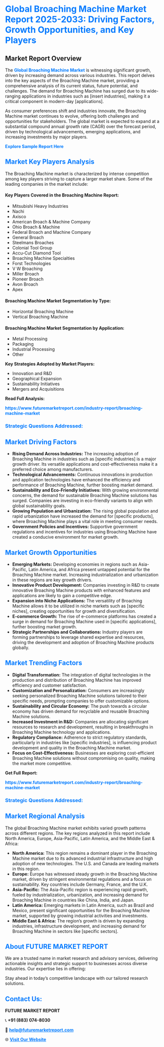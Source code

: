 <h1 style="color: #007BFF;">Global Broaching Machine Market Report 2025-2033: Driving Factors, Growth Opportunities, and Key Players</h1>

<section id="overview">
<h2>Market Report Overview</h2>
<p>The <a href="https://www.futuremarketreport.com/industry-report/broaching-machine-market" style="color: #007BFF; text-decoration: none;"><strong>Global Broaching Machine Market</strong></a> is witnessing significant growth, driven by increasing demand across various industries. This report delves into the key aspects of the Broaching Machine market, providing a comprehensive analysis of its current status, future potential, and challenges. The demand for Broaching Machine has surged due to its wide-ranging applications in industries such as [insert industries], making it a critical component in modern-day [applications].</p>
<p>As consumer preferences shift and industries innovate, the Broaching Machine market continues to evolve, offering both challenges and opportunities for stakeholders. The global market is expected to expand at a substantial compound annual growth rate (CAGR) over the forecast period, driven by technological advancements, emerging applications, and increasing investments by major players.</p>
</section>

<section id="overview">
<p><a href="https://www.futuremarketreport.com/request-sample/reportId=83736" style="color: #007BFF; text-decoration: none;"><strong>Explore Sample Report Here</strong></a></p>
</section>

<section id="key-players">
<h2 style="color: #007BFF;">Market Key Players Analysis</h2>
<p>The Broaching Machine market is characterized by intense competition among key players striving to capture a larger market share. Some of the leading companies in the market include:</p>
<h4>Key Players Covered in the Broaching Machine Report:</h4>
<ul><li>Mitsubishi Heavy Industries</li><li>Nachi</li><li>Axisco</li><li>American Broach &amp; Machine Company</li><li>Ohio Broach &amp; Machine</li><li>Federal Broach and Machine Company</li><li>General Broach</li><li>Steelmans Broaches</li><li>Colonial Tool Group</li><li>Accu-Cut Diamond Tool</li><li>Broaching Machine Specialties</li><li>Forst Technologies</li><li>V W Broaching</li><li>Miller Broach</li><li>Pioneer Broach</li><li>Avon Broach</li><li>Apex</li></ul>
<h4>Broaching Machine Market Segmentation by Type:</h4>
<ul><li>Horizontal Broaching Machine</li><li>Vertical Broaching Machine</li></ul>

<h4>Broaching Machine Market Segmentation by Application:</h4>
<ul><li>Metal Processing</li><li>Packaging</li><li>Industrial Processing</li><li>Other</li></ul>
<p><strong>Key Strategies Adopted by Market Players:</strong></p>
<ul>
<li>Innovation and R&D</li>
<li>Geographical Expansion</li>
<li>Sustainability Initiatives</li>
<li>Mergers and Acquisitions</li>
</ul>
</section>

<section>
<p><strong>Read Full Analysis: </strong></p><a href="https://www.futuremarketreport.com/industry-report/broaching-machine-market" style="color: #007BFF; text-decoration: none;"><strong>https://www.futuremarketreport.com/industry-report/broaching-machine-market</strong></a>
<h3 style="color: #007BFF;">Strategic Questions Addressed:</h3>
</section>

<section id="driving-factors">
<h2 style="color: #007BFF;">Market Driving Factors</h2>
<ul>
<li><strong>Rising Demand Across Industries:</strong> The increasing adoption of Broaching Machine in industries such as [specific industries] is a major growth driver. Its versatile applications and cost-effectiveness make it a preferred choice among manufacturers.</li>
<li><strong>Technological Advancements:</strong> Continuous innovations in production and application technologies have enhanced the efficiency and performance of Broaching Machine, further boosting market demand.</li>
<li><strong>Sustainability and Eco-Friendly Initiatives:</strong> With growing environmental concerns, the demand for sustainable Broaching Machine solutions has surged. Companies are investing in eco-friendly variants to align with global sustainability goals.</li>
<li><strong>Growing Population and Urbanization:</strong> The rising global population and rapid urbanization have increased the demand for [specific products], where Broaching Machine plays a vital role in meeting consumer needs.</li>
<li><strong>Government Policies and Incentives:</strong> Supportive government regulations and incentives for industries using Broaching Machine have created a conducive environment for market growth.</li>
</ul>
</section>

<section id="growth-opportunities">
<h2 style="color: #007BFF;">Market Growth Opportunities</h2>
<ul>
<li><strong>Emerging Markets:</strong> Developing economies in regions such as Asia-Pacific, Latin America, and Africa present untapped potential for the Broaching Machine market. Increasing industrialization and urbanization in these regions are key growth drivers.</li>
<li><strong>Innovative Product Development:</strong> Companies investing in R&D to create innovative Broaching Machine products with enhanced features and applications are likely to gain a competitive edge.</li>
<li><strong>Expansion into Niche Applications:</strong> The versatility of Broaching Machine allows it to be utilized in niche markets such as [specific niches], creating opportunities for growth and diversification.</li>
<li><strong>E-commerce Growth:</strong> The rise of e-commerce platforms has created a surge in demand for Broaching Machine used in [specific applications], further boosting market growth.</li>
<li><strong>Strategic Partnerships and Collaborations:</strong> Industry players are forming partnerships to leverage shared expertise and resources, driving the development and adoption of Broaching Machine products globally.</li>
</ul>
</section>

<section id="trending-factors">
<h2 style="color: #007BFF;">Market Trending Factors</h2>
<ul>
<li><strong>Digital Transformation:</strong> The integration of digital technologies in the production and distribution of Broaching Machine has improved efficiency and customer satisfaction.</li>
<li><strong>Customization and Personalization:</strong> Consumers are increasingly seeking personalized Broaching Machine solutions tailored to their specific needs, prompting companies to offer customizable options.</li>
<li><strong>Sustainability and Circular Economy:</strong> The push towards a circular economy has driven demand for recyclable and reusable Broaching Machine solutions.</li>
<li><strong>Increased Investment in R&D:</strong> Companies are allocating significant resources to research and development, resulting in breakthroughs in Broaching Machine technology and applications.</li>
<li><strong>Regulatory Compliance:</strong> Adherence to strict regulatory standards, particularly in industries like [specific industries], is influencing product development and quality in the Broaching Machine market.</li>
<li><strong>Focus on Cost-Effectiveness:</strong> Businesses are exploring cost-efficient Broaching Machine solutions without compromising on quality, making the market more competitive.</li>
</ul>
</section>

<section>
<p><strong>Get Full Report: </strong></p><a href="https://www.futuremarketreport.com/industry-report/broaching-machine-market" style="color: #007BFF; text-decoration: none;"><strong>https://www.futuremarketreport.com/industry-report/broaching-machine-market</strong></a>
<h3 style="color: #007BFF;">Strategic Questions Addressed:</h3>
</section>


<section id="regional-analysis">
<h2 style="color: #007BFF;">Market Regional Analysis</h2>
<p>The global Broaching Machine market exhibits varied growth patterns across different regions. The key regions analyzed in this report include North America, Europe, Asia-Pacific, Latin America, and the Middle East & Africa:</p>
<ul>
<li><strong>North America:</strong> This region remains a dominant player in the Broaching Machine market due to its advanced industrial infrastructure and high adoption of new technologies. The U.S. and Canada are leading markets in this region.</li>
<li><strong>Europe:</strong> Europe has witnessed steady growth in the Broaching Machine market, driven by stringent environmental regulations and a focus on sustainability. Key countries include Germany, France, and the U.K.</li>
<li><strong>Asia-Pacific:</strong> The Asia-Pacific region is experiencing rapid growth, fueled by industrialization, urbanization, and increasing demand for Broaching Machine in countries like China, India, and Japan.</li>
<li><strong>Latin America:</strong> Emerging markets in Latin America, such as Brazil and Mexico, present significant opportunities for the Broaching Machine market, supported by growing industrial activities and investments.</li>
<li><strong>Middle East & Africa:</strong> The region’s growth is driven by expanding industries, infrastructure development, and increasing demand for Broaching Machine in sectors like [specific sectors].</li>
</ul>
</section>

<footer>
<h2 style="color: #007BFF;">About FUTURE MARKET REPORT</h2>
<p>We are a trusted name in market research and advisory services, delivering actionable insights and strategic support to businesses across diverse industries. Our expertise lies in offering:</p>

<p>Stay ahead in today’s competitive landscape with our tailored research solutions.</p>

<h2 style="color: #007BFF;">Contact Us:</h2>
<p><strong>FUTURE MARKET REPORT</strong></p>
<p>📞 <strong>+91 (883) 074-8030</strong></p>
<p>📧 <strong><a href="mailto:help@futuremarketreport.com" style="color: #007BFF;">help@futuremarketreport.com</a></strong></p>
<p>🌐 <strong><a href="https://www.futuremarketreport.com/" style="color: #007BFF;">Visit Our Website</a></strong></p>
</footer>